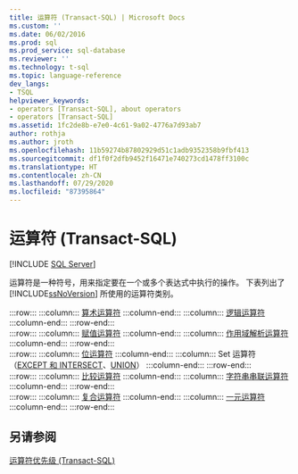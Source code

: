 ```yaml
---
title: 运算符 (Transact-SQL) | Microsoft Docs
ms.custom: ''
ms.date: 06/02/2016
ms.prod: sql
ms.prod_service: sql-database
ms.reviewer: ''
ms.technology: t-sql
ms.topic: language-reference
dev_langs:
- TSQL
helpviewer_keywords:
- operators [Transact-SQL], about operators
- operators [Transact-SQL]
ms.assetid: 1fc2de8b-e7e0-4c61-9a02-4776a7d93ab7
author: rothja
ms.author: jroth
ms.openlocfilehash: 11b59274b87802929d51c1adb9352358b9fbf413
ms.sourcegitcommit: df1f0f2dfb9452f16471e740273cd1478ff3100c
ms.translationtype: HT
ms.contentlocale: zh-CN
ms.lasthandoff: 07/29/2020
ms.locfileid: "87395864"
---
```

# <a name="operators-transact-sql"></a>运算符 (Transact-SQL)
[!INCLUDE [SQL Server](../../includes/applies-to-version/sqlserver.md)]

  运算符是一种符号，用来指定要在一个或多个表达式中执行的操作。 下表列出了 [!INCLUDE[ssNoVersion](../../includes/ssnoversion-md.md)] 所使用的运算符类别。  
  
:::row:::
    :::column:::
        [算术运算符](../../t-sql/language-elements/arithmetic-operators-transact-sql.md)
    :::column-end:::
    :::column:::
        [逻辑运算符](../../t-sql/language-elements/logical-operators-transact-sql.md)
    :::column-end:::
:::row-end:::  
:::row:::
    :::column:::
        [赋值运算符](../../t-sql/language-elements/assignment-operator-transact-sql.md)
    :::column-end:::
    :::column:::
        [作用域解析运算符](../../t-sql/language-elements/scope-resolution-operator-transact-sql.md)
    :::column-end:::
:::row-end:::  
:::row:::
    :::column:::
        [位运算符](../../t-sql/language-elements/bitwise-operators-transact-sql.md)
    :::column-end:::
    :::column:::
        Set 运算符（[EXCEPT 和 INTERSECT](../../t-sql/language-elements/set-operators-except-and-intersect-transact-sql.md)、[UNION](../../t-sql/language-elements/set-operators-union-transact-sql.md)）
    :::column-end:::
:::row-end:::  
:::row:::
    :::column:::
        [比较运算符](../../t-sql/language-elements/comparison-operators-transact-sql.md)
    :::column-end:::
    :::column:::
        [字符串串联运算符](../../t-sql/language-elements/string-operators-transact-sql.md)
    :::column-end:::
:::row-end:::  
:::row:::
    :::column:::
        [复合运算符](../../t-sql/language-elements/compound-operators-transact-sql.md)
    :::column-end:::
    :::column:::
        [一元运算符](../../t-sql/language-elements/unary-operators-positive.md)
    :::column-end:::
:::row-end:::
 
## <a name="see-also"></a>另请参阅  
 [运算符优先级 (Transact-SQL)](../../t-sql/language-elements/operator-precedence-transact-sql.md)  
  
  
